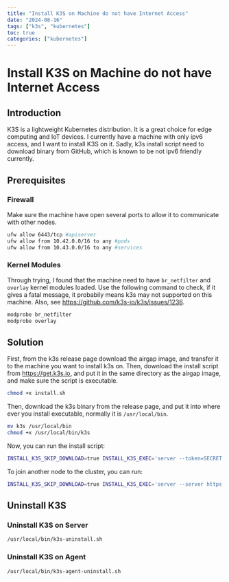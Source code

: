 ```yaml
---
title: "Install K3S on Machine do not have Internet Access"
date: "2024-08-16"
tags: ["k3s", "kubernetes"]
toc: true
categories: ["kubernetes"]
---
```


# Install K3S on Machine do not have Internet Access

## Introduction

K3S is a lightweight Kubernetes distribution.
It is a great choice for edge computing and IoT devices.
I currently have a machine with only ipv6 access,
and I want to install K3S on it.
Sadly, k3s install script need to download binary from
GitHub, which is known to be not ipv6 friendly currently.

## Prerequisites

### Firewall

Make sure the machine have open several ports to allow it
to communicate with other nodes.

```bash
ufw allow 6443/tcp #apiserver
ufw allow from 10.42.0.0/16 to any #pods
ufw allow from 10.43.0.0/16 to any #services
```

### Kernel Modules

Through trying, I found that the machine need to have
`br_netfilter` and `overlay` kernel modules loaded.
Use the following command to check,
if it gives a fatal message,
it probabily means k3s may not supported on this machine.
Also, see https://github.com/k3s-io/k3s/issues/1236.

```bash
modprobe br_netfilter
modprobe overlay
```

## Solution

First, from the k3s release page download the airgap image,
and transfer it to the machine you want to install k3s on.
Then, download the install script from https://get.k3s.io,
and put it in the same directory as the airgap image,
and make sure the script is executable.

```bash
chmod +x install.sh
```

Then, download the k3s binary from the release page,
and put it into where ever you install executable,
normally it is `/usr/local/bin`.

```bash
mv k3s /usr/local/bin
chmod +x /usr/local/bin/k3s
```

Now, you can run the install script:

```bash
INSTALL_K3S_SKIP_DOWNLOAD=true INSTALL_K3S_EXEC='server --token=SECRET' ./install.sh
```

To join another node to the cluster, you can run:

```bash
INSTALL_K3S_SKIP_DOWNLOAD=true INSTALL_K3S_EXEC='server --server https://server-ip:6443 --token=SECRET' ./install.sh
```

## Uninstall K3S

### Uninstall K3S on Server

```bash
/usr/local/bin/k3s-uninstall.sh
```

### Uninstall K3S on Agent

```bash
/usr/local/bin/k3s-agent-uninstall.sh
```